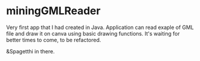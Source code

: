 # miningGMLReader

Very first app that I had created in Java. 
Application can read exaple of GML file and draw it on canva using basic drawing functions.
It's waiting for better times to come, to be refactored.

&Spagetthi in there.
